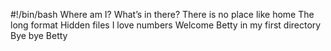 #!/bin/bash
Where am I?
What’s in there?
There is no place like home
The long format
Hidden files
I love numbers
Welcome
Betty in my first directory
Bye bye Betty
